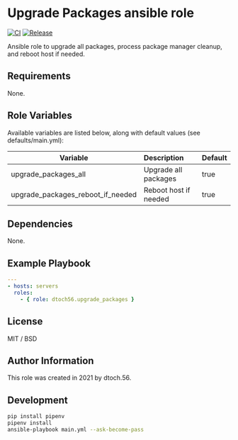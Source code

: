 Upgrade Packages ansible role
=========

[![CI](https://github.com/dtoch56/ansible-role-upgrade-packages/workflows/CI/badge.svg?event=push)](https://github.com/dtoch56/ansible-role-upgrade-packages/actions?query=workflow%3ACI)
[![Release](https://github.com/dtoch56/ansible-role-upgrade-packages/workflows/Release/badge.svg?event=push)](https://github.com/dtoch56/ansible-role-upgrade-packages/actions?query=workflow%3ARelease)

Ansible role to upgrade all packages, process package manager cleanup, and reboot host if needed.

Requirements
------------

None.

Role Variables
--------------

Available variables are listed below, along with default values (see defaults/main.yml):

| Variable                          | Description           | Default  |
| --------------------------------- |:----------------------|:-------- |
| upgrade_packages_all              | Upgrade all packages  | true     |
| upgrade_packages_reboot_if_needed | Reboot host if needed | true     |

Dependencies
------------

None.

Example Playbook
----------------
```yaml
---
- hosts: servers
  roles:
    - { role: dtoch56.upgrade_packages }
```

License
-------

MIT / BSD

Author Information
------------------

This role was created in 2021 by dtoch.56.

Development
------------------
```bash
pip install pipenv
pipenv install
ansible-playbook main.yml --ask-become-pass
```
